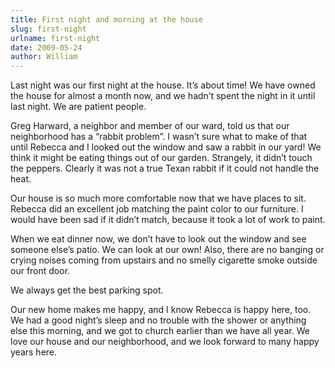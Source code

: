 ```yaml
---
title: First night and morning at the house
slug: first-night
urlname: first-night
date: 2009-05-24
author: William
---
```

Last night was our first night at the house. It&#x02bc;s about time! We have
owned the house for almost a month now, and we hadn&#x02bc;t spent the night in
it until last night. We are patient people.

Greg Harward, a neighbor and member of our ward, told us that our neighborhood
has a &ldquo;rabbit problem&rdquo;. I wasn&#x02bc;t sure what to make of that
until Rebecca and I looked out the window and saw a rabbit in our yard! We think
it might be eating things out of our garden. Strangely, it didn&#x02bc;t touch
the peppers. Clearly it was not a true Texan rabbit if it could not handle the
heat.

Our house is so much more comfortable now that we have places to sit. Rebecca
did an excellent job matching the paint color to our furniture. I would have
been sad if it didn&#x02bc;t match, because it took a lot of work to paint.

When we eat dinner now, we don&#x02bc;t have to look out the window and see
someone else&#x02bc;s patio. We can look at our own! Also, there are no banging
or crying noises coming from upstairs and no smelly cigarette smoke outside our
front door.

We always get the best parking spot.

Our new home makes me happy, and I know Rebecca is happy here, too. We had a
good night&#x02bc;s sleep and no trouble with the shower or anything else this
morning, and we got to church earlier than we have all year. We love our house
and our neighborhood, and we look forward to many happy years here.
